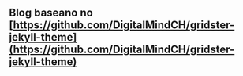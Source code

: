 ## Blog baseano no [https://github.com/DigitalMindCH/gridster-jekyll-theme](https://github.com/DigitalMindCH/gridster-jekyll-theme)

